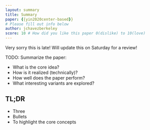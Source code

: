 ```yaml
---
layout: summary
title: Summary
paper: {{yin2020center-based}}
# Please fill out info below
author: jchavezberkeley
score: 10 # How did you like this paper 0(dislike) to 10(love)
---
```


Very sorry this is late! Will update this on Saturday for a review!

TODO: Summarize the paper:
* What is the core idea?
* How is it realized (technically)?
* How well does the paper perform?
* What interesting variants are explored?

## TL;DR
* Three
* Bullets
* To highlight the core concepts
